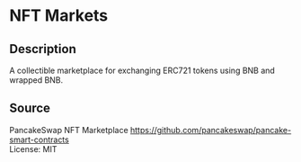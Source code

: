 # NFT Markets

## Description

A collectible marketplace for exchanging ERC721 tokens using BNB and wrapped BNB.


## Source
PancakeSwap NFT Marketplace
https://github.com/pancakeswap/pancake-smart-contracts  
License: MIT
